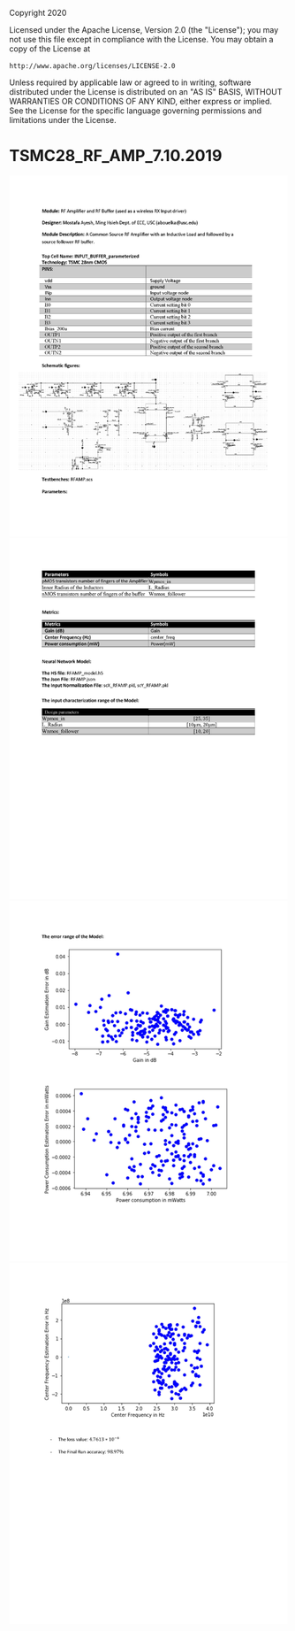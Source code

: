 Copyright 2020

Licensed under the Apache License, Version 2.0 (the "License");
you may not use this file except in compliance with the License.
You may obtain a copy of the License at

    http://www.apache.org/licenses/LICENSE-2.0

Unless required by applicable law or agreed to in writing, software
distributed under the License is distributed on an "AS IS" BASIS,
WITHOUT WARRANTIES OR CONDITIONS OF ANY KIND, either express or implied.
See the License for the specific language governing permissions and
limitations under the License.

# TSMC28_RF_AMP_7.10.2019

<img src="Documents/images/RF_Amplifier_Page_1.png">
<img src="Documents/images/RF_Amplifier_Page_2.png">
<img src="Documents/images/RF_Amplifier_Page_3.png">
<img src="Documents/images/RF_Amplifier_Page_4.png">
